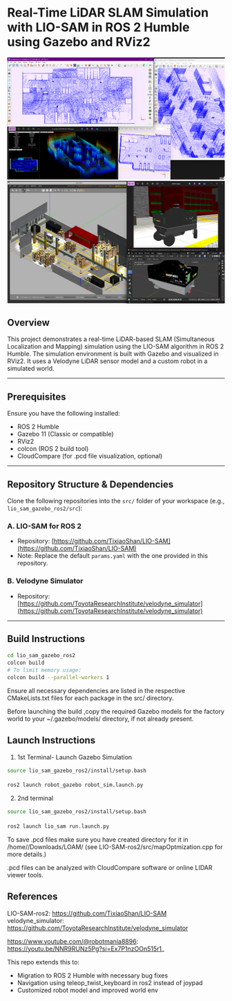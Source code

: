 # Real-Time LiDAR SLAM Simulation with LIO-SAM in ROS 2 Humble using Gazebo and RViz2

![Simulation Result Overview](results/final_result_overview.png)
![Simulation Environment](results/environment.png)

## Overview

This project demonstrates a real-time LiDAR-based SLAM (Simultaneous Localization and Mapping) simulation using the LIO-SAM algorithm in ROS 2 Humble. The simulation environment is built with Gazebo and visualized in RViz2. It uses a Velodyne LiDAR sensor model and a custom robot in a simulated world.

---

## Prerequisites

Ensure you have the following installed:

- ROS 2 Humble
- Gazebo 11 (Classic or compatible)
- RViz2
- colcon (ROS 2 build tool)
- CloudCompare (for .pcd file visualization, optional)

---

## Repository Structure & Dependencies

Clone the following repositories into the `src/` folder of your workspace (e.g., `lio_sam_gazebo_ros2/src`):

### A. LIO-SAM for ROS 2
- Repository: [https://github.com/TixiaoShan/LIO-SAM](https://github.com/TixiaoShan/LIO-SAM)
- Note: Replace the default `params.yaml` with the one provided in this repository.

### B. Velodyne Simulator
- Repository: [https://github.com/ToyotaResearchInstitute/velodyne_simulator](https://github.com/ToyotaResearchInstitute/velodyne_simulator)

---

## Build Instructions

```bash
cd lio_sam_gazebo_ros2
colcon build
# To limit memory usage:
colcon build --parallel-workers 1
```
Ensure all necessary dependencies are listed in the respective CMakeLists.txt files for each package in the src/ directory.

Before launching the build ,copy the required Gazebo models for the factory world to your ~/.gazebo/models/ directory, if not already present.

## Launch Instructions

1. 1st Terminal- Launch Gazebo Simulation
```bash
source lio_sam_gazebo_ros2/install/setup.bash

ros2 launch robot_gazebo robot_sim.launch.py
```
2. 2nd terminal
```bash
source lio_sam_gazebo_ros2/install/setup.bash

ros2 launch lio_sam run.launch.py
```
To save .pcd files make sure you have created directory for it in /home/<user>/Downloads/LOAM/
(see LIO-SAM-ros2/src/mapOptmization.cpp for more details.)

.pcd files can be analyzed with CloudCompare software or online LIDAR viewer tools.

## References
LIO-SAM-ros2: https://github.com/TixiaoShan/LIO-SAM
velodyne_simulator: https://github.com/ToyotaResearchInstitute/velodyne_simulator

https://www.youtube.com/@robotmania8896: https://youtu.be/NNR9RUNz5Pg?si=Ex7P1nzOOn515r1_

This repo extends this to:
- Migration to ROS 2 Humble with necessary bug fixes
- Navigation using teleop_twist_keyboard in ros2 instead of joypad
- Customized robot model and improved world env
